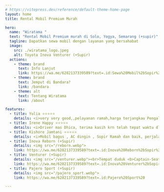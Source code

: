 ```yaml
---
# https://vitepress.dev/reference/default-theme-home-page
layout: home
title: Rental Mobil Premium Murah

hero:
  name: "Wiratama "
  text: "Rental Mobil Premium murah di Solo, Yogya, Semarang (+supir)"
  tagline: Dapatkan sewa mobil dengan layanan yang bersahabat
  image:
    src: ./wiratama_logo.jpeg
    alt: Toyota Inova Venturer (+Supir)
  actions:
    - theme: brand
      text: Info Lanjut
      link: https://wa.me/6282137339589?text=.id:Sewa%20Mobil%2bSopir%20
    - theme: brand
      text: Jemput di Bandara?
      link: /bandara
    - theme: alt
      text: Tentang Wiratama
      link: /about

features:
  - title: Yulia ⭐⭐⭐⭐⭐
    details: <i>very very good,,pelayanan ramah,harga terjangkau Pengalaman dengan driver mas dika yg murah senyum,good looking,sabar,sopan😊 terima kasih banyak mas dika sudah sangat membantu kita muter2 kota solo.sangat sangat recomended👍👍👍👍👍</i>
  - title: Irene Happy ⭐⭐⭐⭐⭐
    details: <i>Driver mas Dhica, terima kasih krn telah tepat waktu dlm penjemputan, ramah, tidak jaim dan mau membaur, mau kasih alternatif atau masukan2, dan arahan, sehingga kami bisa menyesuaikan kemampuan kami yg sdh tidak muda lagi 👍tetap semangat dlm pelayanan, hingga bertambah baik lagi.</i>
  - title: Kishore Jamtani ⭐⭐⭐⭐⭐
    details: <i>Mobil bagus , AC dingin , Sopir Ramah dan baik, perjalanan mulus, ontime, tidak ada Hamilton.Kalo ke Solo lagi pasti pake Rental.Mobil Wiratama</i>
  - title: Inova Reborn (+Supir)
    details: <img src="/reborn.webp">
    link: https://wa.me/6282137339589?text=.id:Inova%20Reborn%2bSopir%20
  - title: Venturer (+Supir)
    details: <img src="/venturer.webp"><br>Tempat duduk <b>Captain-Seat</b>
    link: https://wa.me/6282137339589?text=.id:Inova%20Venturer%2bSopir%20
  - title: Pajero Sport (+Supir)
    details: <img src="/pajero_sport.webp">
    link: https://wa.me/6282137339589?text=.id:Pajero%20Sport%20

---
```

